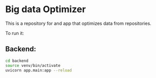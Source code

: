 # Big data Optimizer

This is a repository for and app that optimizes data from repositories.

To run it:

## Backend:

```bash
cd backend
source venv/bin/activate
uvicorn app.main:app --reload
```